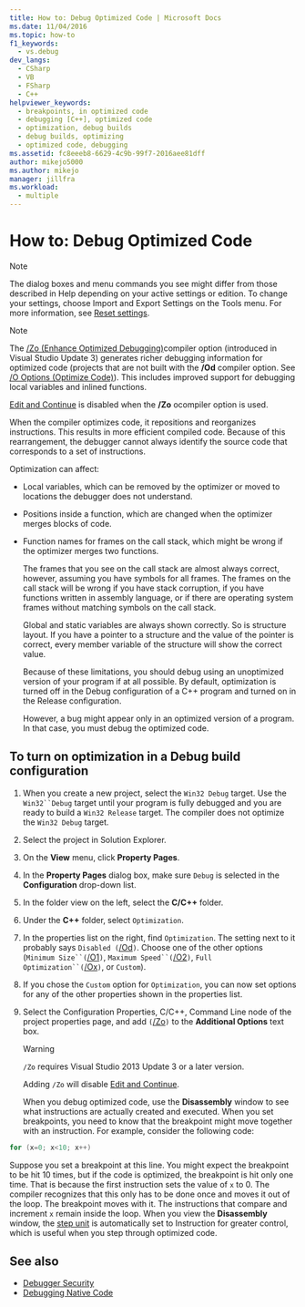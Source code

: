 ```yaml
---
title: How to: Debug Optimized Code | Microsoft Docs
ms.date: 11/04/2016
ms.topic: how-to
f1_keywords: 
  - vs.debug
dev_langs: 
  - CSharp
  - VB
  - FSharp
  - C++
helpviewer_keywords: 
  - breakpoints, in optimized code
  - debugging [C++], optimized code
  - optimization, debug builds
  - debug builds, optimizing
  - optimized code, debugging
ms.assetid: fc8eeeb8-6629-4c9b-99f7-2016aee81dff
author: mikejo5000
ms.author: mikejo
manager: jillfra
ms.workload: 
  - multiple
---
```

# How to: Debug Optimized Code

> [!NOTE]
> The dialog boxes and menu commands you see might differ from those described in Help depending on your active settings or edition. To change your settings, choose Import and Export Settings on the Tools menu. For more information, see [Reset settings](../ide/environment-settings.md#reset-settings).

> [!NOTE]
> The [/Zo (Enhance Optimized Debugging)](/cpp/build/reference/zo-enhance-optimized-debugging)compiler option (introduced in Visual Studio Update 3) generates richer debugging information for optimized code (projects that are not built with the **/Od** compiler option. See [/O Options (Optimize Code)](/cpp/build/reference/o-options-optimize-code)). This includes improved support for debugging local variables and inlined functions.
>
> [Edit and Continue](../debugger/edit-and-continue-visual-csharp.md) is disabled when the **/Zo** ocompiler option is used.

 When the compiler optimizes code, it repositions and reorganizes instructions. This results in more efficient compiled code. Because of this rearrangement, the debugger cannot always identify the source code that corresponds to a set of instructions.

 Optimization can affect:

- Local variables, which can be removed by the optimizer or moved to locations the debugger does not understand.

- Positions inside a function, which are changed when the optimizer merges blocks of code.

- Function names for frames on the call stack, which might be wrong if the optimizer merges two functions.

  The frames that you see on the call stack are almost always correct, however, assuming you have symbols for all frames. The frames on the call stack will be wrong if you have stack corruption, if you have functions written in assembly language, or if there are operating system frames without matching symbols on the call stack.

  Global and static variables are always shown correctly. So is structure layout. If you have a pointer to a structure and the value of the pointer is correct, every member variable of the structure will show the correct value.

  Because of these limitations, you should debug using an unoptimized version of your program if at all possible. By default, optimization is turned off in the Debug configuration of a C++ program and turned on in the Release configuration.

  However, a bug might appear only in an optimized version of a program. In that case, you must debug the optimized code.

## To turn on optimization in a Debug build configuration

1. When you create a new project, select the `Win32 Debug` target. Use the `Win32``Debug` target until your program is fully debugged and you are ready to build a `Win32 Release` target. The compiler does not optimize the `Win32 Debug` target.

2. Select the project in Solution Explorer.

3. On the **View** menu, click **Property Pages**.

4. In the **Property Pages** dialog box, make sure `Debug` is selected in the **Configuration** drop-down list.

5. In the folder view on the left, select the **C/C++** folder.

6. Under the **C++** folder, select `Optimization`.

7. In the properties list on the right, find `Optimization`. The setting next to it probably says `Disabled (`[/Od](/cpp/build/reference/od-disable-debug)`)`. Choose one of the other options (`Minimum Size``(`[/O1](/cpp/build/reference/o1-o2-minimize-size-maximize-speed)`)`, `Maximum Speed``(`[/O2](/cpp/build/reference/o1-o2-minimize-size-maximize-speed)`)`, `Full Optimization``(`[/Ox](/cpp/build/reference/ox-full-optimization)`)`, or `Custom`).

8. If you chose the `Custom` option for `Optimization`, you can now set options for any of the other properties shown in the properties list.

9. Select the Configuration Properties, C/C++, Command Line node of the project properties page, and add `(`[/Zo](/cpp/build/reference/zo-enhance-optimized-debugging)`)` to the **Additional Options** text box.

    > [!WARNING]
    > `/Zo` requires Visual Studio 2013 Update 3 or a later version.
    >
    >  Adding `/Zo` will disable [Edit and Continue](../debugger/edit-and-continue-visual-csharp.md).

   When you debug optimized code, use the **Disassembly** window to see what instructions are actually created and executed. When you set breakpoints, you need to know that the breakpoint might move together with an instruction. For example, consider the following code:

```cpp
for (x=0; x<10; x++)
```

 Suppose you set a breakpoint at this line. You might expect the breakpoint to be hit 10 times, but if the code is optimized, the breakpoint is hit only one time. That is because the first instruction sets the value of `x` to 0. The compiler recognizes that this only has to be done once and moves it out of the loop. The breakpoint moves with it. The instructions that compare and increment `x` remain inside the loop. When you view the **Disassembly** window, the [step unit](/previous-versions/visualstudio/visual-studio-2010/ek13f001(v=vs.100)) is automatically set to Instruction for greater control, which is useful when you step through optimized code.

## See also

- [Debugger Security](../debugger/debugger-security.md)
- [Debugging Native Code](../debugger/debugging-native-code.md)